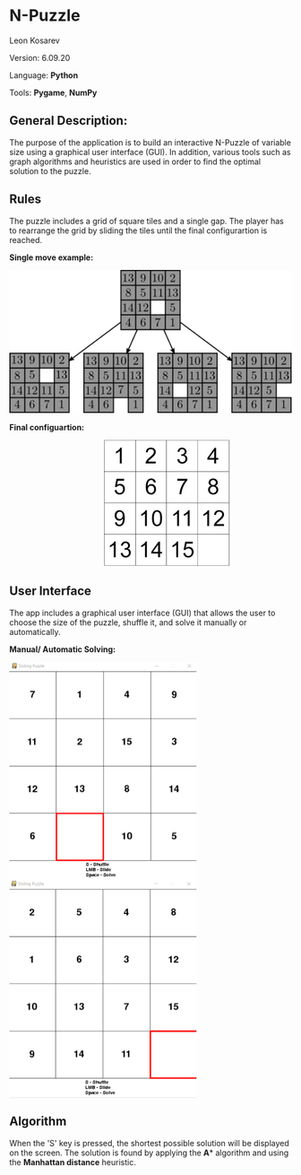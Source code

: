 # N-Puzzle

Leon Kosarev 

Version: 6.09.20 

Language: **Python**

Tools: **Pygame**, **NumPy**

## General Description: 

The purpose of the application is to build an interactive N-Puzzle of variable size using a graphical user interface (GUI). In addition, 
various tools such as graph algorithms and heuristics are used in order to find the optimal solution to the puzzle.

## Rules

The puzzle includes a grid of square tiles and a single gap. The player has to rearrange the grid by sliding the tiles until the final configurartion is reached.

**Single move example:**

![alt text](imgs/15_puzzle.png)

**Final configuartion:**

&nbsp;&nbsp;&nbsp;&nbsp;&nbsp;&nbsp;&nbsp;&nbsp;&nbsp;&nbsp;&nbsp;&nbsp;&nbsp;&nbsp;&nbsp;&nbsp;&nbsp;&nbsp;&nbsp;&nbsp;&nbsp;&nbsp;&nbsp;&nbsp;&nbsp;&nbsp;&nbsp;&nbsp;&nbsp;&nbsp;&nbsp;&nbsp;&nbsp;&nbsp;&nbsp;&nbsp;&nbsp;&nbsp;&nbsp;&nbsp;&nbsp;&nbsp;
![alt text](imgs/final_configuararion.png)

## User Interface

The app includes a graphical user interface (GUI) that allows the user to choose the size of the puzzle, shuffle it, and solve it manually or automatically.
<p align="center">
  
**Manual/ Automatic Solving:**

<img align="center" width="334" height="389" src="imgs/slide_example.gif"> &nbsp;&nbsp;&nbsp;&nbsp;&nbsp;&nbsp;<img align="center" width="334" height="389" src="imgs/solver_example.gif">

## Algorithm

When the 'S' key is pressed, the shortest possible solution will be displayed on the screen. The solution is found by applying the **A*** algorithm and using the **Manhattan distance** heuristic.

